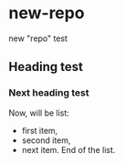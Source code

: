 # new-repo
new "repo" test

## Heading test
### Next heading test
Now, will be list:
* first item,
* second item,
* next item.
End of the list.
